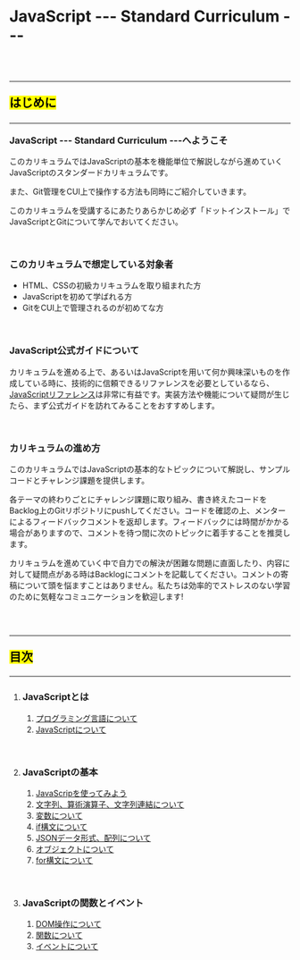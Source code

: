 <h1>JavaScript --- Standard Curriculum ---</h1>

<p>&nbsp;</p>

<h2><hr><mark>はじめに</mark></h2>

<h3><hr>JavaScript --- Standard Curriculum ---へようこそ</h3>

<p>このカリキュラムではJavaScriptの基本を機能単位で解説しながら進めていくJavaScriptのスタンダードカリキュラムです。</p>
<p>また、Git管理をCUI上で操作する方法も同時にご紹介していきます。</p>
<p>このカリキュラムを受講するにあたりあらかじめ必ず「ドットインストール」でJavaScriptとGitについて学んでおいてください。
</p>

<p>&nbsp;</p>

<h3>このカリキュラムで想定している対象者</h3>

<ul>
  <li>HTML、CSSの初級カリキュラムを取り組まれた方</li>
  <li>JavaScriptを初めて学ばれる方</li>
  <li>GitをCUI上で管理されるのが初めてな方</li>
</ul>

<p>&nbsp;</p>

<h3>JavaScript公式ガイドについて</h3>

<p>カリキュラムを進める上で、あるいはJavaScriptを用いて何か興味深いものを作成している時に、技術的に信頼できるリファレンスを必要としているなら、<a href="https://developer.mozilla.org/ja/docs/Web/JavaScript/Guide">JavaScriptリファレンス</a>は非常に有益です。実装方法や機能について疑問が生じたら、まず公式ガイドを訪れてみることをおすすめします。</p>

<p>&nbsp;</p>

<h3>カリキュラムの進め方</h3>

<p>このカリキュラムではJavaScriptの基本的なトピックについて解説し、サンプルコードとチャレンジ課題を提供します。</p>

<p>各テーマの終わりごとにチャレンジ課題に取り組み、書き終えたコードをBacklog上のGitリポジトリにpushしてください。コードを確認の上、メンターによるフィードバックコメントを返却します。フィードバックには時間がかかる場合がありますので、コメントを待つ間に次のトピックに着手することを推奨します。</P>

<p>カリキュラムを進めていく中で自力での解決が困難な問題に直面したり、内容に対して疑問点がある時はBacklogにコメントを記載してください。コメントの寄稿について頭を悩ますことはありません。私たちは効率的でストレスのない学習のために気軽なコミュニケーションを歓迎します!</p>

<p>&nbsp;</p>

<h2><hr><mark>目次</mark><hr></h2>

<ol>
  <li><h3>JavaScriptとは</h3>
    <ol>
      <a href="https://naogo705.github.io/JavaScript-curriculum/1-1.html"><li>プログラミング言語について</li></a>
      <a href="https://naogo705.github.io/JavaScript-curriculum/1-2.html"><li>JavaScriptについて</li></a>
    </ol>
  </li>
  <p>&nbsp;</p>
  <li><h3>JavaScriptの基本</h3>
    <ol>
      <a href="https://naogo705.github.io/JavaScript-curriculum/2-1.html"><li>JavaScripを使ってみよう</li></a>
      <a href="https://naogo705.github.io/JavaScript-curriculum/2-2.html"><li>文字列、算術演算子、文字列連結について</li></a>
      <a href="https://naogo705.github.io/JavaScript-curriculum/2-3.html"><li>変数について</li></a>
      <a href="https://naogo705.github.io/JavaScript-curriculum/2-4.html"><li>if構文について</li></a>
      <a href="https://naogo705.github.io/JavaScript-curriculum/2-5.html"><li>JSONデータ形式、配列について</li></a>
      <a href="https://naogo705.github.io/JavaScript-curriculum/2-6.html"><li>オブジェクトについて</li></a>
      <a href="https://naogo705.github.io/JavaScript-curriculum/2-7.html"><li>for構文について</li></a>
    </ol>
  </li>
  <p>&nbsp;</p>
  <li><h3>JavaScriptの関数とイベント</h3>
    <ol>
      <a href="https://naogo705.github.io/JavaScript-curriculum/3-1.html"><li>DOM操作について</li></a>
      <a href="https://naogo705.github.io/JavaScript-curriculum/3-2.html"><li>関数について</li></a>
      <a href="https://naogo705.github.io/JavaScript-curriculum/3-3.html"><li>イベントについて</li></a>
    </ol>
  </li>
</ol>

<p>&nbsp;</p>
